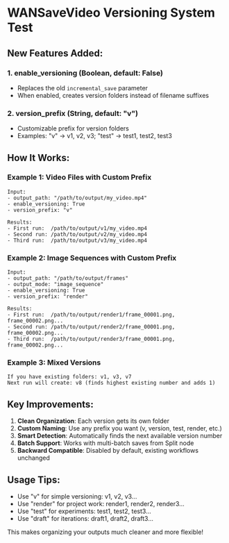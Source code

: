# WANSaveVideo Versioning System Test

## New Features Added:

### 1. **enable_versioning** (Boolean, default: False)
- Replaces the old `incremental_save` parameter
- When enabled, creates version folders instead of filename suffixes

### 2. **version_prefix** (String, default: "v")
- Customizable prefix for version folders
- Examples: "v" → v1, v2, v3; "test" → test1, test2, test3

## How It Works:

### Example 1: Video Files with Custom Prefix
```
Input:
- output_path: "/path/to/output/my_video.mp4"
- enable_versioning: True
- version_prefix: "v"

Results:
- First run:  /path/to/output/v1/my_video.mp4
- Second run: /path/to/output/v2/my_video.mp4
- Third run:  /path/to/output/v3/my_video.mp4
```

### Example 2: Image Sequences with Custom Prefix
```
Input:
- output_path: "/path/to/output/frames"
- output_mode: "image_sequence"
- enable_versioning: True
- version_prefix: "render"

Results:
- First run:  /path/to/output/render1/frame_00001.png, frame_00002.png...
- Second run: /path/to/output/render2/frame_00001.png, frame_00002.png...
- Third run:  /path/to/output/render3/frame_00001.png, frame_00002.png...
```

### Example 3: Mixed Versions
```
If you have existing folders: v1, v3, v7
Next run will create: v8 (finds highest existing number and adds 1)
```

## Key Improvements:

1. **Clean Organization**: Each version gets its own folder
2. **Custom Naming**: Use any prefix you want (v, version, test, render, etc.)
3. **Smart Detection**: Automatically finds the next available version number
4. **Batch Support**: Works with multi-batch saves from Split node
5. **Backward Compatible**: Disabled by default, existing workflows unchanged

## Usage Tips:

- Use "v" for simple versioning: v1, v2, v3...
- Use "render" for project work: render1, render2, render3...
- Use "test" for experiments: test1, test2, test3...
- Use "draft" for iterations: draft1, draft2, draft3...

This makes organizing your outputs much cleaner and more flexible!